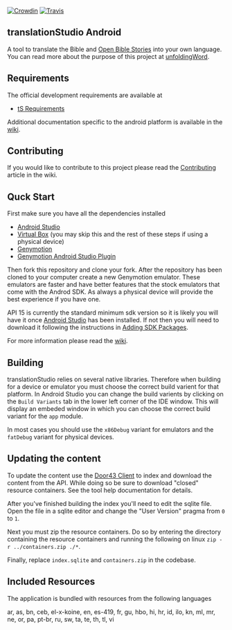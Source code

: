 [![Crowdin](https://d322cqt584bo4o.cloudfront.net/translation-studio/localized.png)](https://crowdin.com/project/translation-studio) [![Travis](https://travis-ci.org/unfoldingWord-dev/ts-android.svg)](https://travis-ci.org/unfoldingWord-dev/ts-android)

translationStudio Android
--

A tool to translate the Bible and [Open Bible Stories](https://unfoldingword.org/stories) into your own language. You can read more about the purpose of this project at [unfoldingWord](https://unfoldingword.org/apps/#tS).

## Requirements
The official development requirements are available at
* [tS Requirements](https://github.com/unfoldingWord-dev/ts-requirements)

Additional documentation specific to the android platform is available in the [wiki].

## Contributing
If you would like to contribute to this project please read the [Contributing](https://github.com/unfoldingWord-dev/ts-android/wiki/Contributing) article in the wiki.

## Quck Start
First make sure you have all the dependencies installed

* [Android Studio](http://developer.android.com/sdk/index.html)
* [Virtual Box](https://www.virtualbox.org/) (you may skip this and the rest of these steps if using a physical device)
* [Genymotion](http://www.genymotion.com/)
* [Genymotion Android Studio Plugin](https://cloud.genymotion.com/page/doc/#collapse-intellij)

Then fork this repository and clone your fork. After the repository has been cloned to your computer create a new Genymotion emulator. These emulators are faster and have better features that the stock emulators that come with the Androd SDK. As always a physical device will provide the best experience if you have one.

API 15 is currently the standard minimum sdk version so it is likely you will have it once [Android Studio] has been installed. If not then you will need to download it following the instructions in [Adding SDK Packages].

For more information please read the [wiki].

## Building
translationStudio relies on several native libraries. Therefore when building for a device or emulator you must choose the correct build varient for that platform. In Android Studio you can change the build varients by clicking on the `Build Variants` tab in the lower left corner of the IDE window. This will display an embeded window in which you can choose the correct build variant for the `app` module.

In most cases you should use the `x86Debug` variant for emulators and the `fatDebug` variant for physical devices.

[Virtual Box]:https://www.virtualbox.org/
[Genymotion Android Studio Plugin]:https://cloud.genymotion.com/page/doc/#collapse-intellij
[Adding SDK Packages]:http://developer.android.com/sdk/installing/adding-packages.html
[Genymotion]:http://www.genymotion.com/
[Android Studio]:https://developer.android.com/sdk/installing/studio.html
[Code Style Guidelines]:https://source.android.com/source/code-style.html
[wiki]:https://github.com/unfoldingWord-dev/ts-android/wiki

## Updating the content
To update the content use the [Door43 Client](https://github.com/unfoldingWord-dev/node-door43-client) to index and download the content from the API. While doing so be sure to download "closed" resource containers. See the tool help documentation for details.

After you've finished building the index you'll need to edit the sqlite file. Open the file in a sqlite editor and change the "User Version" pragma from `0` to `1`.

Next you must zip the resource containers. Do so by entering the directory containing the resource containers and running the following on linux `zip -r ../containers.zip ./*`.

Finally, replace `index.sqlite` and `containers.zip` in the codebase.

## Included Resources
The application is bundled with resources from the following languages

ar, as, bn, ceb, el-x-koine, en, es-419, fr, gu, hbo, hi, hr, id, ilo, kn, ml, mr, ne, or, pa, pt-br, ru, sw, ta, te, th, tl, vi